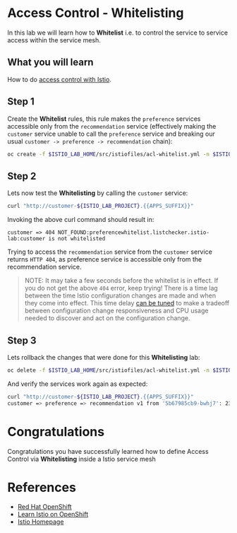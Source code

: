 # Access Control - Whitelisting

In this lab we will learn how to **Whitelist** i.e. to control the service to service access within
the service mesh.

## What you will learn

How to do [access control with Istio](https://istio.io/docs/tasks/security/secure-access-control.html).

## Step 1

Create the **Whitelist** rules, this rule makes the `preference` services accessible only from the `recommendation` service
(effectively making the `customer` service unable to call the `preference` service and breaking our
usual `customer -> preference -> recommendation` chain):

~~~sh
oc create -f $ISTIO_LAB_HOME/src/istiofiles/acl-whitelist.yml -n $ISTIO_LAB_PROJECT
~~~

## Step 2

Lets now test the **Whitelisting** by calling the `customer` service:

~~~sh
curl "http://customer-${ISTIO_LAB_PROJECT}.{{APPS_SUFFIX}}"
~~~

Invoking the above curl command should result in:

~~~console
customer => 404 NOT_FOUND:preferencewhitelist.listchecker.istio-lab:customer is not whitelisted
~~~

Trying to access the `recommendation` service from the `customer` service returns `HTTP 404`, as preference service is accessible only from the recommendation service.

> NOTE: It may take a few seconds before the whitelist is in effect. If you do not get the above `404` error,
keep trying! There is a time lag between the time Istio configuration changes are made and when they come into
effect. This time delay [can be tuned](https://github.com/istio/istio/issues/1485) to make a tradeoff between configuration change responsiveness and CPU
usage needed to discover and act on the configuration change.

## Step 3

Lets rollback the changes that were done for this **Whitelisting** lab:

~~~sh
oc delete -f $ISTIO_LAB_HOME/src/istiofiles/acl-whitelist.yml -n $ISTIO_LAB_PROJECT
~~~

And verify the services work again as expected:

~~~sh
curl "http://customer-${ISTIO_LAB_PROJECT}.{{APPS_SUFFIX}}"
customer => preference => recommendation v1 from '5b67985cb9-bwhj7': 235
~~~

# Congratulations

Congratulations you have successfully learned how to define Access Control via **Whitelisting** inside a Istio service mesh

# References

* [Red Hat OpenShift](https://openshift.com)
* [Learn Istio on OpenShift](https://learn.openshift.com/servicemesh)
* [Istio Homepage](https://istio.io)
